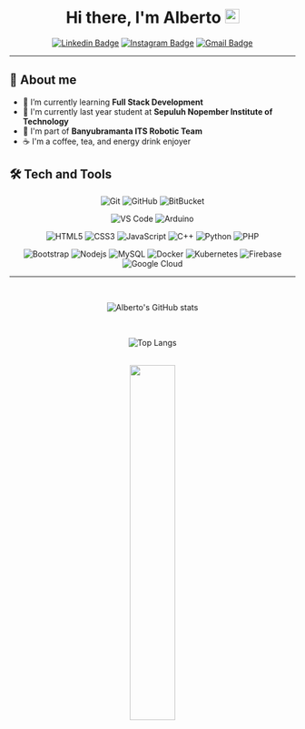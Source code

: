 <div align="center">
  <h1> Hi there, I'm Alberto <img src="https://media.giphy.com/media/hvRJCLFzcasrR4ia7z/giphy.gif" width="25px"> </h1>

[![Linkedin Badge](https://img.shields.io/badge/albertosanjaya15-blue?style=flat&logo=Linkedin&logoColor=white&linkhttps://www.linkedin.com/in/albertosanjaya15/)](https://www.linkedin.com/in/albertosanjaya15/)
[![Instagram Badge](https://img.shields.io/badge/@albertosanjaya-purple?style=flat&logo=instagram&logoColor=white&link=https://www.instagram.com/albertosanjaya/)](https://www.instagram.com/albertosanjaya/)
[![Gmail Badge](https://img.shields.io/badge/albertosanjaya15-c14438?style=flat&logo=Gmail&logoColor=white&link=mailto:albertosanjaya15@gmail.com)](mailto:albertosanjaya15@gmail.com)
  
</div>

--- 
## 🤔 About me
- 🌱 I’m currently learning **Full Stack Development**
- 🏫 I'm currently last year student at **Sepuluh Nopember Institute of Technology**
- 🤖 I'm part of **Banyubramanta ITS Robotic Team**
- ☕ I'm a coffee, tea, and energy drink enjoyer

## 🛠️ Tech and Tools 
<div align="center">
  
![Git](https://img.shields.io/badge/-Git-black?style=plastic&logo=git)
![GitHub](https://img.shields.io/badge/-GitHub-black?style=plastic&logo=github)
![BitBucket](https://img.shields.io/badge/-BitBucket-black?style=plastic&logo=bitbucket&logoColor=blue)

![VS Code](https://img.shields.io/badge/-VS%20Code-black?style=plastic&logo=visual-studio-code&logoColor=007ACC)
![Arduino](https://img.shields.io/badge/Arduino-black?style=plastic&logo=arduino)

![HTML5](https://img.shields.io/badge/-HTML5-black?style=plastic&logo=html5&logoColor=E34F26)
![CSS3](https://img.shields.io/badge/-CSS3-black?style=plastic&logo=css3&logoColor=1572B6)
![JavaScript](https://img.shields.io/badge/-JavaScript-black?style=plastic&logo=javascript)
![C++](https://img.shields.io/badge/-C%2B%2B-black?style=plastic&logo=c%2B%2B&logoColor=0180cd)
![Python](https://img.shields.io/badge/-Python-black?style=plastic&logo=Python)
![PHP](https://img.shields.io/badge/PHP-black?style=plastic&logo=php)

![Bootstrap](https://img.shields.io/badge/-Bootstrap-black?style=plastic&logo=bootstrap)
![Nodejs](https://img.shields.io/badge/-Nodejs-black?style=plastic&logo=Node.js)
![MySQL](https://img.shields.io/badge/-MySQL-black?style=plastic&logo=mysql)
![Docker](https://img.shields.io/badge/-Docker-black?style=plastic&logo=docker)
![Kubernetes](https://img.shields.io/badge/-Kubernetes-black?style=plastic&logo=kubernetes)
![Firebase](https://img.shields.io/badge/Firebase-black?style=plastic&logo=firebase)
![Google Cloud](https://img.shields.io/badge/Google%20Cloud-black?style=plastic&logo=google-cloud)
  
</div>

---
<div align="center">
<br/>
  
![Alberto's GitHub stats](https://github-readme-stats.vercel.app/api?username=Alberto0150&show_icons=true&hide=stars&count_private=true&theme=merko)
  
<br/>
  
![Top Langs](https://github-readme-stats.vercel.app/api/top-langs/?username=Alberto0150&layout=compact&theme=merko)
  
<br/>
  
<img src="https://media.giphy.com/media/NTur7XlVDUdqM/giphy.gif" width="40%">

</div>

